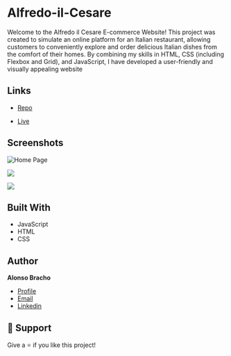 <h1>Alfredo-il-Cesare</h1>

<p>Welcome to the Alfredo il Cesare E-commerce Website! This project was created to simulate an online platform for an Italian restaurant, allowing customers to conveniently explore and order delicious Italian dishes from the comfort of their homes. By combining my skills in HTML, CSS (including Flexbox and Grid), and JavaScript, I have developed a user-friendly and visually appealing website</p>

## Links

- [Repo](https://github.com/Alobr/alfredo-il-cesare "Repo")

- [Live](https://alfredo-il-cesare.netlify.app/ "Live View")


## Screenshots

![Home Page](/screenshots/1.png "Home Page")

![](/screenshots/2.png)

![](/screenshots/3.png)

## Built With

- JavaScript
- HTML
- CSS


## Author

**Alonso Bracho**

- [Profile](https://github.com/Alobr "Alonso Bracho")
- [Email](mailto:alonsoae80@gmail.com?subject=Hi "Hi!")
- [Linkedin](https://www.linkedin.com/in/alobr/ "Welcome")

## 🤝 Support

Give a ⭐️ if you like this project!
